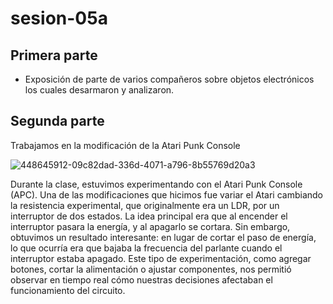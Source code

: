 # sesion-05a

## Primera parte

- Exposición de parte de varios compañeros sobre objetos electrónicos los cuales desarmaron y analizaron.

## Segunda parte

Trabajamos en la modificación de la Atari Punk Console

![448645912-09c82dad-336d-4071-a796-8b55769d20a3](https://github.com/user-attachments/assets/107b04ba-dac8-4966-8cfc-2a541435ae10)

Durante la clase, estuvimos experimentando con el Atari Punk Console (APC). Una de las modificaciones que hicimos fue variar el Atari cambiando la resistencia experimental, que originalmente era un LDR, por un interruptor de dos estados. La idea principal era que al encender el interruptor pasara la energía, y al apagarlo se cortara. Sin embargo, obtuvimos un resultado interesante: en lugar de cortar el paso de energía, lo que ocurría era que bajaba la frecuencia del parlante cuando el interruptor estaba apagado. Este tipo de experimentación, como agregar botones, cortar la alimentación o ajustar componentes, nos permitió observar en tiempo real cómo nuestras decisiones afectaban el funcionamiento del circuito.
